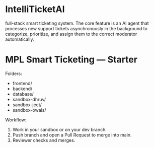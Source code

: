 # IntelliTicketAI
full-stack smart ticketing system. The core feature is an AI agent that processes new support tickets asynchronously in the background to categorize, prioritize, and assign them to the correct moderator automatically.

# MPL Smart Ticketing — Starter


Folders:
- frontend/
- backend/
- database/
- sandbox-dhruv/
- sandbox-jeet/
- sandbox-owais/

Workflow:
1. Work in your sandbox or on your dev branch.
2. Push branch and open a Pull Request to merge into main.
3. Reviewer checks and merges.

